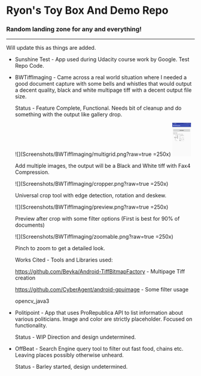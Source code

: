 # Ryon's Toy Box And Demo Repo
### Random landing zone for any and everything!

---

Will update this as things are added.

* Sunshine Test - App used during Udacity course work by Google. Test Repo Code.

* BWTiffImaging - Came across a real world situation where I needed a good document capture with some bells and whistles that would 
   output a decent quality, black and white multipage tiff with a decent output file size. 
   
   Status - Feature Complete, Functional. Needs bit of cleanup and do something with the output like gallery drop.
   
   ![](Screenshots/BWTiffImaging/multigrid.png?raw=true =250x)
   <img src="Screenshots/BWTiffImaging/multigrid.png" alt="Drawing" style="width: 50px;"/>
   
   Add multiple images, the output will be a Black and White tiff with Fax4 Compression.
   
   ![](Screenshots/BWTiffImaging/cropper.png?raw=true =250x)
   
   Universal crop tool with edge detection, rotation and deskew.
   
   ![](Screenshots/BWTiffImaging/preview.png?raw=true =250x)
   
   Preview after crop with some filter options (First is best for 90% of documents)
   
   ![](Screenshots/BWTiffImaging/zoomable.png?raw=true =250x)
   
   Pinch to zoom to get a detailed look.
   
   Works Cited - Tools and Libraries used:
   
   https://github.com/Beyka/Android-TiffBitmapFactory - Multipage Tiff creation
   
   https://github.com/CyberAgent/android-gpuimage     - Some filter usage
   
   opencv_java3
   
   
   
   
   

* Politipoint - App that uses ProRepublica API to list information about various politicians. 
   Image and color are strictly placeholder. Focused on functionality.
   
   Status - WIP  Direction and design undetermined.
   
* OffBeat - Search Engine query tool to filter out fast food, chains etc. Leaving places possibly otherwise unheard. 
   
   Status - Barley started, design undetermined.